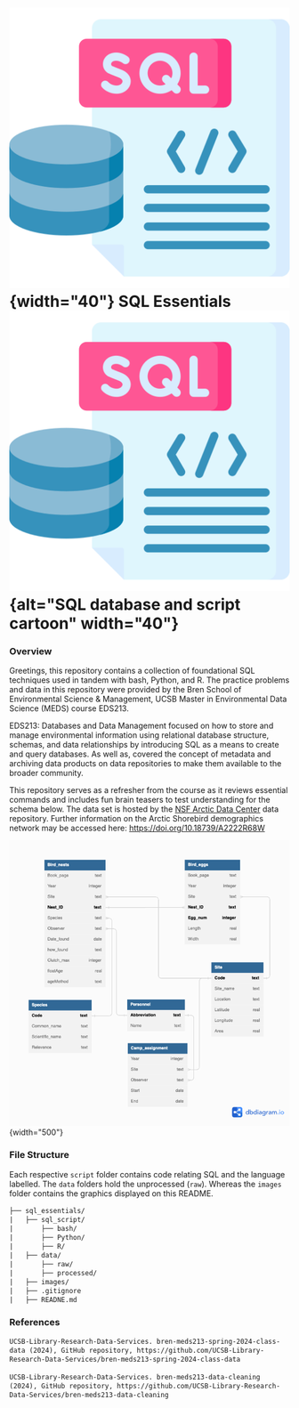 # ![SQL database and script cartoon](images/sql.png){width="40"} SQL Essentials ![SQL database and script cartoon](images/sql.png){alt="SQL database and script cartoon" width="40"}

### Overview

Greetings, this repository contains a collection of foundational SQL techniques used in tandem with bash, Python, and R. The practice problems and data in this repository were provided by the Bren School of Environmental Science & Management, UCSB Master in Environmental Data Science (MEDS) course EDS213.

EDS213: Databases and Data Management focused on how to store and manage environmental information using relational database structure, schemas, and data relationships by introducing SQL as a means to create and query databases. As well as, covered the concept of metadata and archiving data products on data repositories to make them available to the broader community.

This repository serves as a refresher from the course as it reviews essential commands and includes fun brain teasers to test understanding for the schema below. The data set is hosted by the [NSF Arctic Data Center](https://arcticdata.io) data repository. Further information on the Arctic Shorebird demographics network may be accessed here: <https://doi.org/10.18739/A2222R68W>

![](images/asdn-er-diagram.png){width="500"}

### File Structure

Each respective `script` folder contains code relating SQL and the language labelled. The `data` folders hold the unprocessed (`raw`). Whereas the `images` folder contains the graphics displayed on this README.

```         
├── sql_essentials/
|   ├── sql_script/
|       ├── bash/
|       ├── Python/
|       ├── R/
|   ├── data/
|       ├── raw/
|       ├── processed/
|   ├── images/
|   ├── .gitignore
|   ├── READNE.md
```

### References

```         
UCSB-Library-Research-Data-Services. bren-meds213-spring-2024-class-data (2024), GitHub repository, https://github.com/UCSB-Library-Research-Data-Services/bren-meds213-spring-2024-class-data

UCSB-Library-Research-Data-Services. bren-meds213-data-cleaning (2024), GitHub repository, https://github.com/UCSB-Library-Research-Data-Services/bren-meds213-data-cleaning
```
